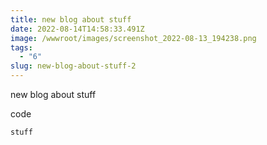 ```yaml
---
title: new blog about stuff
date: 2022-08-14T14:58:33.491Z
image: /wwwroot/images/screenshot_2022-08-13_194238.png
tags:
  - "6"
slug: new-blog-about-stuff-2
---
```

new blog about stuff

code 

`stuff`